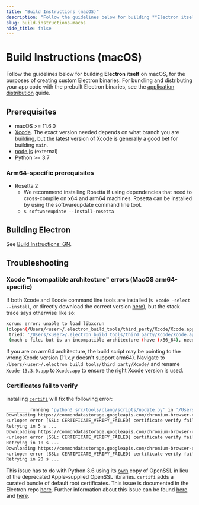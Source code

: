 ```yaml
---
title: "Build Instructions (macOS)"
description: "Follow the guidelines below for building **Electron itself** on macOS, for the purposes of creating custom Electron binaries. For bundling and distributing your app code with the prebuilt Electron binaries, see the application distribution guide."
slug: build-instructions-macos
hide_title: false
---
```


# Build Instructions (macOS)

Follow the guidelines below for building **Electron itself** on macOS, for the purposes of creating custom Electron binaries. For bundling and distributing your app code with the prebuilt Electron binaries, see the [application distribution][application-distribution] guide.

[application-distribution]: latest/tutorial/application-distribution.md

## Prerequisites

* macOS >= 11.6.0
* [Xcode](https://developer.apple.com/technologies/tools/). The exact version
  needed depends on what branch you are building, but the latest version of
  Xcode is generally a good bet for building `main`.
* [node.js](https://nodejs.org) (external)
* Python >= 3.7

### Arm64-specific prerequisites

* Rosetta 2
  * We recommend installing Rosetta if using dependencies that need to cross-compile on x64 and arm64 machines. Rosetta can be installed by using the softwareupdate command line tool.
  * `$ softwareupdate --install-rosetta`

## Building Electron

See [Build Instructions: GN](latest/development/build-instructions-gn.md).

## Troubleshooting

### Xcode "incompatible architecture" errors (MacOS arm64-specific)

If both Xcode and Xcode command line tools are installed (`$ xcode -select --install`, or directly download the correct version [here](https://developer.apple.com/download/all/?q=command%20line%20tools)), but the stack trace says otherwise like so:

```sh
xcrun: error: unable to load libxcrun
(dlopen(/Users/<user>/.electron_build_tools/third_party/Xcode/Xcode.app/Contents/Developer/usr/lib/libxcrun.dylib (http://xcode.app/Contents/Developer/usr/lib/libxcrun.dylib), 0x0005):
 tried: '/Users/<user>/.electron_build_tools/third_party/Xcode/Xcode.app/Contents/Developer/usr/lib/libxcrun.dylib (http://xcode.app/Contents/Developer/usr/lib/libxcrun.dylib)'
 (mach-o file, but is an incompatible architecture (have (x86_64), need (arm64e))), '/Users/<user>/.electron_build_tools/third_party/Xcode/Xcode-11.1.0.app/Contents/Developer/usr/lib/libxcrun.dylib (http://xcode-11.1.0.app/Contents/Developer/usr/lib/libxcrun.dylib)' (mach-o file, but is an incompatible architecture (have (x86_64), need (arm64e)))).`
```

If you are on arm64 architecture, the build script may be pointing to the wrong Xcode version (11.x.y doesn't support arm64). Navigate to `/Users/<user>/.electron_build_tools/third_party/Xcode/` and rename `Xcode-13.3.0.app` to `Xcode.app` to ensure the right Xcode version is used.

### Certificates fail to verify

installing [`certifi`](https://pypi.org/project/certifi/) will fix the following error:

```sh
________ running 'python3 src/tools/clang/scripts/update.py' in '/Users/<user>/electron'
Downloading https://commondatastorage.googleapis.com/chromium-browser-clang/Mac_arm64/clang-llvmorg-15-init-15652-g89a99ec9-1.tgz
<urlopen error [SSL: CERTIFICATE_VERIFY_FAILED] certificate verify failed: unable to get local issuer certificate (_ssl.c:997)>
Retrying in 5 s ...
Downloading https://commondatastorage.googleapis.com/chromium-browser-clang/Mac_arm64/clang-llvmorg-15-init-15652-g89a99ec9-1.tgz
<urlopen error [SSL: CERTIFICATE_VERIFY_FAILED] certificate verify failed: unable to get local issuer certificate (_ssl.c:997)>
Retrying in 10 s ...
Downloading https://commondatastorage.googleapis.com/chromium-browser-clang/Mac_arm64/clang-llvmorg-15-init-15652-g89a99ec9-1.tgz
<urlopen error [SSL: CERTIFICATE_VERIFY_FAILED] certificate verify failed: unable to get local issuer certificate (_ssl.c:997)>
Retrying in 20 s ...
```

This issue has to do with Python 3.6 using its [own](https://github.com/python/cpython/blob/560ea272b01acaa6c531cc7d94331b2ef0854be6/Mac/BuildScript/resources/ReadMe.rtf#L35) copy of OpenSSL in lieu of the deprecated Apple-supplied OpenSSL libraries. `certifi` adds a curated bundle of default root certificates. This issue is documented in the Electron repo [here](https://github.com/electron/build-tools/issues/55). Further information about this issue can be found [here](https://stackoverflow.com/questions/27835619/urllib-and-ssl-certificate-verify-failed-error) and [here](https://stackoverflow.com/questions/40684543/how-to-make-python-use-ca-certificates-from-mac-os-truststore).

